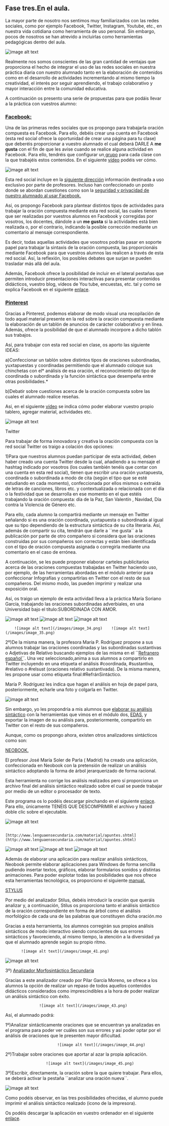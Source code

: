 ## Fase tres.En el aula.

La mayor parte de nosotro nos sentimos muy familiarizados con las redes sociales, como por ejemplo Facebook, Twitter, Instagram, Youtube, etc., en nuestra vida cotidiana como herramienta de uso personal. Sin embargo, pocos de nosotros se han atrevido a incluirlas como herramientas pedagógicas dentro del aula.

![image alt text](/images/image_28.png)

Realmente nos somos conscientes de las gran cantidad de ventajas que proporciona el hecho de integrar el uso de las redes sociales en nuestra práctica diaria con nuestro alumnado tanto en la elaboración de contenidos como en el desarrollo de actividades incrementando  al mismo tiempo la creatividad, el interés por seguir aprendiendo, el trabajo colaborativo y mayor interacción entre la comunidad educativa.

A continuación os presento una serie de propuestas para que podáis llevar a la práctica con vuestros alumno:

### [Facebook:](https://www.facebook.com/)

Una de las primeras redes sociales que os propongo para trabajarla oración compuesta es Facebook. Para ello, debéis crear una cuenta en Facebook (esta red social ofrece la oportunidad de crear una página para tu clase) que deberéis proporcionar a vuestro alumnado el cual deberá DARLE A __me gusta__ con el fin de que les avise cuando se realice alguna actividad en Facebook. Para ello, tendréis que configurar un[ grupo](https://www.facebook.com/help/1629740080681586?helpref=hc_global_nav) para cada clase con la que trabajéis estos contenidos. En el siguiente [vídeo](https://www.youtube.com/watch?v=vngFZFLsR-I) podéis ver cómo.

![image alt text](/images/image_29.png)

Esta red social incluye en la [siguiente dirección](http://www.facebookforeducators.org/) información destinada a uso exclusivo por parte de profesores. Incluso han confeccionado un posto donde se abordan cuestiones  como son la [seguridad y privacidad de nuestro alumnado al usar Facebook.](https://www.totemguard.com/aulatotem/2011/06/facebook-para-educadores-opciones-de-privacidad-y-seguridad-que-debes-usar-tu-y-tus-alumnos/)

Así, os propongo Facebook para plantear distintos tipos de actividades para trabajar la oración compuesta mediante esta red social, las cuales tienen que ser realizadas por vuestros alumnos en Facebook y corregidas por vosotros, los docentes, dándole a un __me gusta__ si la actividades está bien realizada o, por el contrario, indicando la posible corrección mediante un comentario al mensaje correspondiente.

Es decir, todas aquellas actividades que vosotros podrías pasar en soporte papel para trabajar la sintaxis de la oración compuesta, las proporcionáis mediante Facebook para que vuestros alumnos las realicen a través de esta red social. Así, la reflexión, los posibles debates que surjan se pueden trasladar más allá del aula.

Además, Facebook ofrece la posibilidad de incluir en el lateral pestañas que permiten introducir presentaciones interactivas para presentar contenidos didácticos, vuestro blog, vídeos de You tube, encuestas, etc. tal y como se explica Facebook en el siguiente [enlace](https://www.facebook.com/help/371634529571035/).

### [Pinterest](https://www.pinterest.es/explore/oraciones-compuestas-subordinadas/?lp=true)

Gracias a Pinterest, podemos elaborar de modo visual una recopilación de todo aquel material presente en la red sobre la oración compuesta mediante la elaboración de un tablón de anuncios de carácter colaborativo y en línea. Además, ofrece la posibilidad de que el alumnado incorpore a dicho tablón sus trabajos.

Así, para trabajar con esta red social en clase, os aporto las siguiente IDEAS:

a)Confeccionar un tablón sobre distintos tipos de oraciones subordinadas, yuxtapuestas y coordinadas permitiendo que el alumnado coloque sus chinchetas con el* análisis de esa oración, el reconocimiento del tipo de coordinada o subordinada y la función sintáctica que desempeña entre otras posibilidades.*

b)Debatir sobre cuestiones acerca de la oración compuesta sobre las cuales el alumnado realice reseñas.

Así, en el siguiente [vídeo](https://www.youtube.com/watch?v=oOF4D9UE7xw) se indica cómo poder elaborar vuestro propio tablero, agregar material, actividades etc.

![image alt text](/images/image_30.png)

Twitter

Para trabajar de forma innovadora y creativa la oración compuesta con la red social Twitter os  traigo a colación dos opciones:

1)Para que nuestros alumnos puedan participar de esta actividad, deben haber creado una cuenta Twitter desde la cual, añadiendo a su mensaje el hashtag indicado por vosotros (los cuales también tenéis que contar con una cuenta en esta red social), tienen que escribir una oración yuxtapuesta, coordinada o subordinada a modo de cita (según el tipo que se esté estudiando en cada momento),  confeccionada por ellos mismos o extraída de letras de canciones, libros etc. y contextualizada o relacionada con el día  o la festividad que se desarrolla en ese momento en el que estéis trabajando la oración compuesta: día de la Paz, San Valentín , Navidad, Día contra la Violencia de Género etc. 

Para ello, cada alumno la compartirá mediante un mensaje en Twitter señalando si es una oración coordinada, yuxtapuesta o subordinada al igual que su tipo dependiendo de la estructura sintáctica de su cita literaria. Así, además de compartir su cita, tendrán que darle a ´´me gusta´´ a la publicación por parte de otro compañero si considera que las oraciones construidas por sus compañeros son correctas y están bien identificada con el tipo de oración compuesta asignada o corregirla mediante una comentario en el caso de errónea.

A continuación, se les puede proponer elaborar carteles publicitarios acerca de las oraciones compuestas trabajadas en Twitter haciendo uso, por ejemplo, de las herramientas abordadas en el módulo anterior para confeccionar Infografías y compartirlas en Twitter con el resto de sus compañeros. Del mismo modo, las pueden imprimir y realizar una exposición oral.

Así, os traigo un ejemplo de esta actividad lleva a la práctica María Soriano García, trabajando las oraciones subordinadas adverbiales, en una Universidad bajo el título:SUBORDINADA CON AMOR.

![image alt text](/images/image_31.png)   ![image alt text](/images/image_32.png)   ![image alt text](/images/image_33.png)

        ![image alt text](/images/image_34.png)    ![image alt text](/images/image_35.png)

2º)De la misma manera, la profesora María P. Rodríguez propone a sus alumnos trabajar las oraciones coordinadas y las subordinadas sustantivas o Adjetivas de Relativo buscando ejemplos de las misma en el ´´[Refranero español´](http://www.refranerocastellano.com/)´. Una vez seleccionado,anima a sus alumnos a compartirlo en Twitter incluyendo en una etiqueta el análisis #coordinada, #sustantiva, #relativo o #relsust (oraciones relativo sustantivada). De la misma manera, les propone usar como etiqueta final:#RefránSintáctico.

María P. Rodríguez les indica que hagan el análisis en hoja de papel para, posteriormente, echarle una foto y colgarla en Twitter.

![image alt text](/images/image_36.png)

Sin embargo, yo les propondría a mis alumnos que [elaborar su análisis sintáctico](http://youtube.com/watch?v=SswspccqgqY) con la herramientas que vimos en el módulo dos, [EDAS](http://www.analisissintactico.com/edas/), y exportar la imagen de su análisis para, posteriormente, compartirlo en Twitter con el resto de sus compañeros.



Aunque, como os propongo ahora, existen otros analizadores sintácticos como son:

[NEOBOOK.](https://neobook.softonic.com/)

El profesor José María Soler de Parla ( Madrid) ha creado una aplicación, confeccionada en Neobook con la pretensión de realizar un análisis sintáctico adoptando la forma de árbol jerarquerizado de forma racional.

Esta herramienta no corrige los análisis realizados pero sí proporciona un archivo final del análisis sintáctico realizado sobre el cual se puede trabajar por medio de un editor o procesador de texto.

Este programa os lo podéis descargar pinchando en el siguiente [enlace](http://www.lenguaensecundaria.com/material/apuntes.shtml).  Para ello, únicamente TENÉIS QUE DESCOMPRIMIR el archivo y haced doble clic sobre el ejecutable.

![image alt text](/images/image_37.png)

                    [http://www.lenguaensecundaria.com/material/apuntes.shtml](http://www.lenguaensecundaria.com/material/apuntes.shtml)

![image alt text](/images/image_38.png)   ![image alt text](/images/image_39.png)   ![image alt text](/images/image_40.png)

Además de elaborar una aplicación para realizar análisis sintácticos, Neobook permite elaborar aplicaciones para Windows de forma sencilla pudiendo insertar textos, gráficos, elaborar formularios sonidos y distintas animaciones. Para poder explotar todas las posibilidades que nos ofrece esta herramientas tecnológica, os proporciono el siguiente [manual.](http://platea.pntic.mec.es/jortiz1/Aspectos_basicos_de_Neobook.pdf)

[ ](http://platea.pntic.mec.es/jortiz1/Aspectos_basicos_de_Neobook.pdf)   

[STYLUS](http://www.mystilus.com/Analizador_morfosintactico#)

Por medio del analizador Stilus, debéis  introducir la oración que queráis analizar y, a continuación, Stilus os proporciona tanto el análisis sintáctico de la oración correspondiente en forma de árbol como el análisis morfológico de cada una de las palabras que constituyen dicha oración.mo

Gracias a esta herramienta, los alumnos corregirán sus propios análisis sintácticos de modo interactivo siendo conscientes de sus errores sintácticos y favoreciendo, al mismo tiempo, la atención a la diversidad ya que el alumnado aprende según su propio ritmo.

           ![image alt text](/images/image_41.png)

![image alt text](/images/image_42.png)

3º) [Analizador Morfosintáctico Secundaria](http://recursos.cnice.mec.es/analisis_sintactico/secundaria/repaso2.php?enlace=1&prev=2)

Gracias a este analizador creado por Pilar García Moreno, se  ofrece a los alumnos la opción de realizar un repaso de todos aquellos contenidos didácticos considerados como imprescindibles a la hora de  poder realizar un análisis sintáctico con éxito.

                   ![image alt text](/images/image_43.png)

Así, el alumnado podrá:

1º)Analizar sintácticamente oraciones que se encuentran ya analizadas en el programa para poder ver cuáles son sus errores y así poder optar por el análisis de oraciones que le presenten mayor dificultad.

                           ![image alt text](/images/image_44.png)

2º)Trabajar sobre oraciones que aportar al azar la propia aplicación.

                      ![image alt text](/images/image_45.png)

3º)Escribir, directamente, la oración sobre la que quiere trabajar. Para ellos, se deberá activar la pestaña ´´analizar una oración nueva´´.

![image alt text](/images/image_46.png)

Como podéis observar, en las tres posibilidades ofrecidas, el alumno puede imprimir el análisis sintáctico realizado (icono de la impresora).

Os podéis descargar la aplicación en vuestro ordenador en el siguiente [enlace](http://educalab.es/buscador_recursos/historico/ficha?recurso=782&).